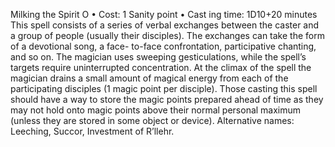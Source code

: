 Milking the Spirit O
• Cost:  1 Sanity point
•
 Cast
ing time: 1D10+20 minutes
This spell consists of a series of verbal exchanges between 
the caster and a group of people (usually their disciples). The 
exchanges can take the form of a devotional song, a face-
to-face confrontation, participative chanting, and so on. The 
magician uses sweeping gesticulations, while the spell’s targets 
require uninterrupted concentration. At the climax of the spell 
the magician drains a small amount of magical energy from 
each of the participating disciples (1 magic point per disciple). 
Those casting this spell should have a way to store the 
magic points prepared ahead of time as they may not hold 
onto magic points above their normal personal maximum 
(unless they are stored in some object or device).
Alternative names: Leeching, Succor, Investment of R’llehr.

